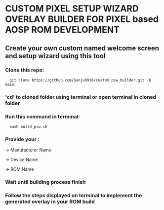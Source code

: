# CUSTOM PIXEL SETUP WIZARD OVERLAY BUILDER FOR PIXEL based AOSP ROM DEVELOPMENT
## Create your own custom named welcome screen and setup wizard using this tool

### Clone this repo:

      git clone https://github.com/Sanju0910/custom_psw_builder.git -b main 
      
### 'cd' to cloned folder using terminal or open terminal in cloned folder

### Run this command in terminal:

      bash build_psw.sh
      
### Provide your :

-> Manufacturer Name

-> Device Name

-> ROM Name

### Wait until building process finish

### Follow the steps displayed on terminal to implement the generated overlay in your ROM build
